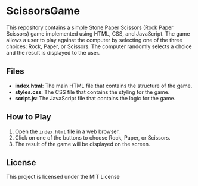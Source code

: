 # ScissorsGame
This repository contains a simple Stone Paper Scissors (Rock Paper Scissors) game implemented using HTML, CSS, and JavaScript. The game allows a user to play against the computer by selecting one of the three choices: Rock, Paper, or Scissors. The computer randomly selects a choice and the result is displayed to the user.  
## Files 
- **index.html**: The main HTML file that contains the structure of the game.
- **styles.css**: The CSS file that contains the styling for the game.
- **script.js**: The JavaScript file that contains the logic for the game.
 
 ## How to Play 
1. Open the `index.html` file in a web browser.
2. Click on one of the buttons to choose Rock, Paper, or Scissors.
3. The result of the game will be displayed on the screen.
   
 ## License
 This project is licensed under the MIT License
    
